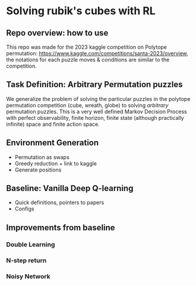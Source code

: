 # Solving rubik's cubes with RL

## Repo overview: how to use

This repo was made for the 2023 kaggle competition on Polytope permutation: https://www.kaggle.com/competitions/santa-2023/overview, the notations for each puzzle moves & conditions are similar to the competition.

## Task Definition: Arbitrary Permutation puzzles
We generalize the problem of solving the particular puzzles in the polytope permutation competition (cube, wreath, globe) to solving *arbitrary* permutation puzzles. This is a very well defined Markov Decision Process with perfect observability, finite horizon, finite state (although practically infinite) space and finite action space.

## Environment Generation
* Permutation as swaps 
* Greedy reduction + link to kaggle
* Generate positions


## Baseline: Vanilla Deep Q-learning
* Quick definitions, pointers to papers
* Configs

## Improvements from baseline

### Double Learning

### N-step return

### Noisy Network 

